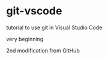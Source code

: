 # git-vscode
tutorial to use git in Visual Studio Code

very beginning

2nd modification from GitHub
